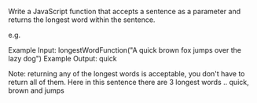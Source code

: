 Write a JavaScript function that accepts a sentence as a parameter and returns the longest word within the sentence.

e.g.

Example Input: longestWordFunction("A quick brown fox jumps over the lazy dog")
Example Output: quick

Note: returning any of the longest words is acceptable, you don't have to return all of them.
Here in this sentence there are 3 longest words .. quick, brown and jumps
